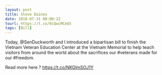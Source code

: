 ```yaml
---
layout: post
title: Steve Daines
date: 2018-07-31 00:00:22
tourl: https://t.co/6cQwcMCeGt
tags: [Bill]
---
```

Today, @SenDuckworth and I introduced a bipartisan bill to finish the Vietnam Veteran Education Center at the Vietnam Memorial to help teach visitors from around the world about the sacrifices our #veterans made for our #freedom. 

Read more here ? https://t.co/NKGlmSOJ1Y